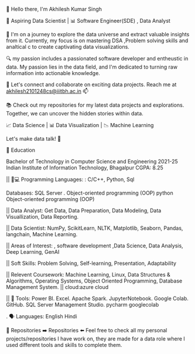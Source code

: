👋 Hello there, I'm Akhilesh Kumar Singh

🚀 Aspiring Data Scientist | 📊 Software Engineer(SDE) , Data Analyst

🌱 I'm on a journey to explore the data universe and extract valuable insights from it. Currently, my focus is on mastering DSA ,Problem solving skills and analtical c to create captivating data visualizations.

🔍  my passion includes a passionated software developer and entheustic in data.
My passion lies in the data field, and I'm dedicated to turning raw information into actionable knowledge.

💬 Let's connect and collaborate on exciting data projects. Reach me at akhilesh2101248cs@iiitbh.ac.in 📫

📚 Check out my repositories for my latest data projects and explorations. Together, we can uncover the hidden stories within data.

📈 Data Science | 📊 Data Visualization | 📉 Machine Learning

Let's make data talk! 📣

📖 Education

Bachelor of Technology in Computer Science and Engineering 2021-25
Indian Institute of Information Technology, Bhagalpur
CGPA: 8.25

||
👥💻 Programming Languages:
 : C/C++, Python, Sql

 
Databases: SQL Server .
Object-oriented programming (OOP)
python
Object-oriented programming (OOP)

||
Data Analyst: Get Data, Data Preparation, Data Modeling, Data Visuallization, Data Reporting.

||
Data Scientist: NumPy, ScikitLearn, NLTK, Matplotlib, Seaborn, Pandas, langchain, Machine Learning.

||
Areas of Interest: , software development ,Data Science, Data Analysis, Deep Learning, GenAI

||
Soft Skills: Problem Solving, Self-learning, Presentation, Adaptability

||
Relevent Coursework: Machine Learning, Linux, Data Structures & Algorithms, Operating Systems, Object Oriented
Programming, Database Management System.
||
cloud:azure cloud

||
🧰 Tools:
Power BI.
Excel.
Apache Spark.
JupyterNotebook.
Google Colab.
GitHub.
SQL Server Management Studio.
pycharm
googlecolab

.
🗣️ Languages:
English
Hindi

🥇 Repositories
➡️ Repositories ⬅️ Feel free to check all my personal projects/repositories I have work on, they are made for a data role where I used different tools and skills to complete them.
